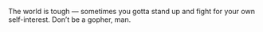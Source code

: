 The world is tough — sometimes you gotta stand up and fight for your own self-interest. Don’t be a gopher, man.
